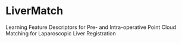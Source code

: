 # LiverMatch
Learning Feature Descriptors for Pre- and Intra-operative Point Cloud Matching for Laparoscopic Liver Registration
